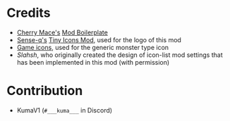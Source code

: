 # Credits
* [Cherry Mace's](https://github.com/CherryMace) [Mod Boilerplate](https://github.com/CherryMace/melvor-idle-mod-boilerplate-ts)
* [Sense-q's](https://github.com/sense-q) [Tiny Icons Mod](https://mod.io/g/melvoridle/m/tiny-icons), used for the logo of this mod
* [Game icons](https://game-icons.net/), used for the generic monster type icon
* _Slahsh_, who originally created the design of icon-list mod settings that has been implemented in this mod (with permission)

# Contribution
* KumaV1 (`#___kuma___` in Discord)